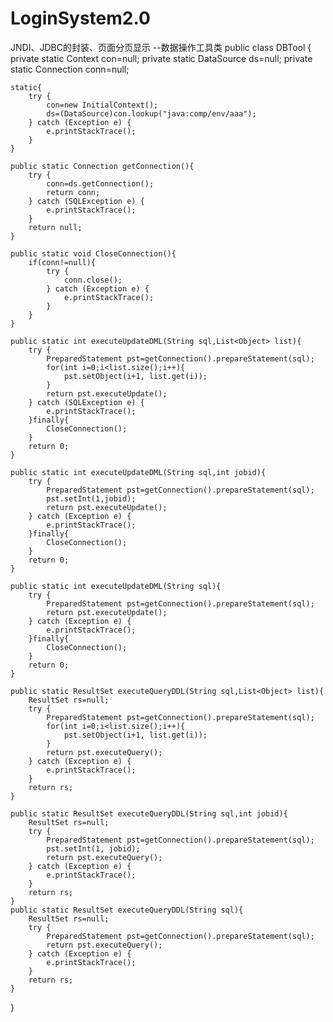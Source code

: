 # LoginSystem2.0
JNDI、JDBC的封装、页面分页显示
--数据操作工具类
public class DBTool {
	private static Context con=null;
	private static DataSource ds=null;
	private static Connection conn=null;
	
	static{
		try {
			con=new InitialContext();
			ds=(DataSource)con.lookup("java:comp/env/aaa");
		} catch (Exception e) {
			e.printStackTrace();
		}
	}
	
	public static Connection getConnection(){
		try {
			conn=ds.getConnection();
			return conn;
		} catch (SQLException e) {
			e.printStackTrace();
		}
		return null;
	}
	
	public static void CloseConnection(){
		if(conn!=null){
			try {
				conn.close();
			} catch (Exception e) {
				e.printStackTrace();
			}
		}
	}
	
	public static int executeUpdateDML(String sql,List<Object> list){
		try {
			PreparedStatement pst=getConnection().prepareStatement(sql);
			for(int i=0;i<list.size();i++){
				pst.setObject(i+1, list.get(i));
			}
			return pst.executeUpdate();
		} catch (SQLException e) {
			e.printStackTrace();
		}finally{
			CloseConnection();
		}
		return 0;
	}
	
	public static int executeUpdateDML(String sql,int jobid){
		try {
			PreparedStatement pst=getConnection().prepareStatement(sql);
			pst.setInt(1,jobid);
			return pst.executeUpdate();
		} catch (Exception e) {
			e.printStackTrace();
		}finally{
			CloseConnection();
		}
		return 0;
	}
	
	public static int executeUpdateDML(String sql){
		try {
			PreparedStatement pst=getConnection().prepareStatement(sql);
			return pst.executeUpdate();
		} catch (Exception e) {
			e.printStackTrace();
		}finally{
			CloseConnection();
		}
		return 0;
	}
	
	public static ResultSet executeQueryDDL(String sql,List<Object> list){
		ResultSet rs=null;
		try {
			PreparedStatement pst=getConnection().prepareStatement(sql);
			for(int i=0;i<list.size();i++){
				pst.setObject(i+1, list.get(i));
			}
			return pst.executeQuery();
		} catch (Exception e) {
			e.printStackTrace();
		}
		return rs;
	}
	
	public static ResultSet executeQueryDDL(String sql,int jobid){
		ResultSet rs=null;
		try {
			PreparedStatement pst=getConnection().prepareStatement(sql);
			pst.setInt(1, jobid);
			return pst.executeQuery();
		} catch (Exception e) {
			e.printStackTrace();
		}
		return rs;
	}
	public static ResultSet executeQueryDDL(String sql){
		ResultSet rs=null;
		try {
			PreparedStatement pst=getConnection().prepareStatement(sql);
			return pst.executeQuery();
		} catch (Exception e) {
			e.printStackTrace();
		}
		return rs;
	}
}
